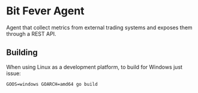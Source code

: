 # Bit Fever Agent

Agent that collect metrics from external trading systems and exposes them through a REST API.

## Building

When using Linux as a development platform, to build for Windows just issue:
```
GOOS=windows GOARCH=amd64 go build
```
